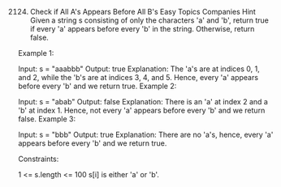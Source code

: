 2124. Check if All A's Appears Before All B's
Easy
Topics
Companies
Hint
Given a string s consisting of only the characters 'a' and 'b', return true if every 'a' appears before every 'b' in the string. Otherwise, return false.

 

Example 1:

Input: s = "aaabbb"
Output: true
Explanation:
The 'a's are at indices 0, 1, and 2, while the 'b's are at indices 3, 4, and 5.
Hence, every 'a' appears before every 'b' and we return true.
Example 2:

Input: s = "abab"
Output: false
Explanation:
There is an 'a' at index 2 and a 'b' at index 1.
Hence, not every 'a' appears before every 'b' and we return false.
Example 3:

Input: s = "bbb"
Output: true
Explanation:
There are no 'a's, hence, every 'a' appears before every 'b' and we return true.
 

Constraints:

1 <= s.length <= 100
s[i] is either 'a' or 'b'.